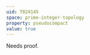 ```yaml
---
uid: T024145
space: prime-integer-topology
property: pseudocompact
value: true
---
```

Needs proof.

